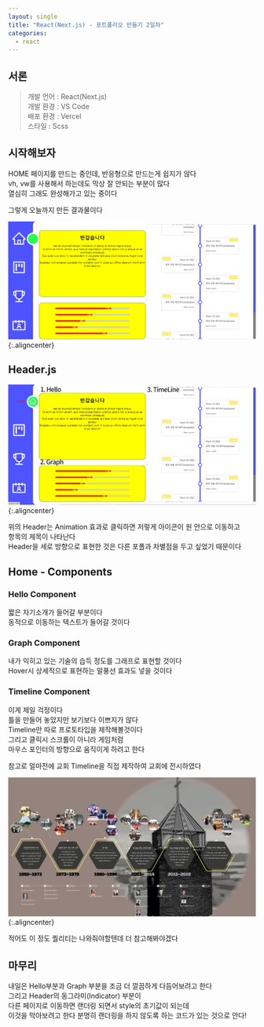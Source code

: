 ```yaml
---
layout: single
title: "React(Next.js) - 포트폴리오 만들기 2일차"
categories:
  - react
---
```


<style>

img.aligncenter{display:block;margin:0 auto; border-radius: 30px;}


</style>

## 서론

 > 개발 언어 : React(Next.js)<br>
 > 개발 환경 : VS Code<br>
 > 배포 환경 : Vercel<br>
 > 스타일 : Scss<br>

## 시작해보자

HOME 페이지를 만드는 중인데, 반응형으로 만드는게 쉽지가 않다<br>
vh, vw를 사용해서 하는데도 막상 잘 안되는 부분이 많다<br>
열심히 그래도 완성해가고 있는 중이다<br>

그렇게 오늘까지 만든 결과물이다<br>

![](/assets/images/posting/react_220704/picture1.jpg){:.aligncenter}



## Header.js

![](/assets/images/posting/react_220704/picture2.jpg){:.aligncenter}

위의 Header는 Animation 효과로 클릭하면 저렇게 아이콘이 원 안으로 이동하고<br>
항목의 제목이 나타난다<br>
Header을 세로 방향으로 표현한 것은 다른 포폴과 차별점을 두고 싶었기 때문이다<br>

## Home - Components

### Hello Component

짧은 자기소개가 들어갈 부분이다<br>
동적으로 이동하는 텍스트가 들어갈 것이다<br>

### Graph Component

내가 익히고 있는 기술의 습득 정도를 그래프로 표현할 것이다<br>
Hover시 상세적으로 표현하는 말풍선 효과도 넣을 것이다<br>

### Timeline Component

이게 제일 걱정이다<br>
틀을 만들어 놓았지만 보기보다 이쁘지가 않다<br>
Timeline만 따로 프로토타입을 제작해볼것이다<br>
그리고 클릭시 스크롤이 아니라 게임처럼<br>
마우스 포인터의 방향으로 움직이게 하려고 한다<br>

참고로 얼마전에 교회 Timeline을 직접 제작하여 교회에 전시하였다<br>

![](/assets/images/posting/react_220704/picture3.jpg){:.aligncenter}

적어도 이 정도 퀄리티는 나와줘야할텐데 더 참고해봐야겠다<br> 


## 마무리
내일은 Hello부분과 Graph 부분을 조금 더 깔끔하게 다듬어보려고 한다<br>
그리고 Header의 동그라미(Indicator) 부분이<br>
다른 페이지로 이동하면 랜더링 되면서 style의 초기값이 되는데<br>
이것을 막아보려고 한다 <span id="mus">분명히 랜더링을 하지 않도록 하는 코드가 있는 것으로 안다!</span><br>